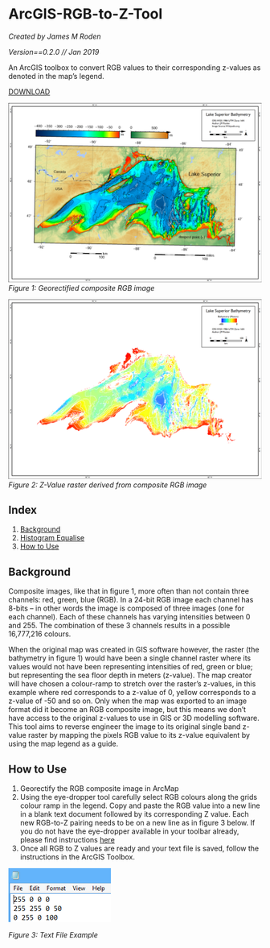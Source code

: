 # ArcGIS-RGB-to-Z-Tool

*Created by James M Roden*

*Version==0.2.0 // Jan 2019*

An ArcGIS toolbox to convert RGB values to their corresponding z-values as denoted in the map’s legend.

[DOWNLOAD](https://github.com/GISJMR/ArcGIS-RGB-to-Z-Tool/raw/master/RGB-to-Z.zip)

![RGB IMAGE](https://github.com/GISJMR/ArcGIS-RGB-to-Z-Tool/blob/master/imgs/RGB-image.png?raw=true)
*Figure 1: Georectified composite RGB image*

![Z IMAGE](https://github.com/GISJMR/ArcGIS-RGB-to-Z-Tool/blob/master/imgs/Z-image.png?raw=true9)
*Figure 2: Z-Value raster derived from composite RGB image*

## Index
1. [Background](https://github.com/GISJMR/ArcGIS-RGB-to-Z-Tool/blob/master/README.md#background-1)
2. [Histogram Equalise](https://github.com/GISJMR/ArcGIS-RGB-to-Z-Tool/blob/master/README.md#histogram-equalise)
3. [How to Use](https://github.com/GISJMR/ArcGIS-RGB-to-Z-Tool/blob/master/README.md#how-to-use)

## Background
Composite images, like that in figure 1, more often than not contain three channels: red, green, blue (RGB). In a 24-bit RGB image each channel has 8-bits – in other words the image is composed of three images (one for each channel). Each of these channels has varying intensities between 0 and 255. The combination of these 3 channels results in a possible 16,777,216 colours. 

When the original map was created in GIS software however, the raster (the bathymetry in figure 1) would have been a single channel raster where its values would not have been representing intensities of red, green or blue; but representing the sea floor depth in meters (z-value). The map creator will have chosen a colour-ramp to stretch over the raster’s z-values, in this example where red corresponds to a z-value of 0, yellow corresponds to a z-value of -50 and so on. Only when the map was exported to an image format did it become an RGB composite image, but this means we don’t have access to the original z-values to use in GIS or 3D modelling software. This tool aims to reverse engineer the image to its original single band z-value raster by mapping the pixels RGB value to its z-value equivalent by using the map legend as a guide. 

## How to Use
1. Georectify the RGB composite image in ArcMap
2. Using the eye-dropper tool carefully select RGB colours along the grids colour ramp in the legend. Copy and paste the RGB value into a new line in a blank text document followed by its corresponding Z value. Each new RGB-to-Z pairing needs to be on a new line as in figure 3 below. If you do not have the eye-dropper available in your toolbar already, please find instructions [here](http://www.esri.com/esri-news/arcwatch/1214/finding-colors-on-maps-is-easy-using-the-eye-dropper-tool)
3. Once all RGB to Z values are ready and your text file is saved, follow the instructions in the ArcGIS Toolbox.

![Text File](https://github.com/GISJMR/ArcGIS-RGB-to-Z-Tool/blob/master/imgs/textfileeg.png?raw=true)

*Figure 3: Text File Example*
